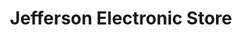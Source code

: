 ---
title: "Jefferson Electronic Store"
url: /vaduthala-kochi/jefferson-electronic-store/
shop: Elektronik
---